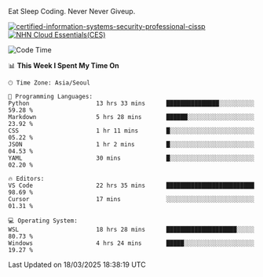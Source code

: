 Eat Sleep Coding.
Never Never Giveup.

[![certified-information-systems-security-professional-cissp](https://github.com/user-attachments/assets/d259884f-7f9a-4d80-a663-6968ead7464a)](https://www.credly.com/badges/f394a010-85a0-450b-9136-8043af01d71c/public_url)
[![NHN Cloud Essentials(CES)](https://github.com/user-attachments/assets/f405dcae-c923-424d-927f-e993bac10fa9)](https://www.nhncloud.com/kr/edu/certification/search)


<!--START_SECTION:waka-->
![Code Time](http://img.shields.io/badge/Code%20Time-3%2C982%20hrs%2021%20mins-blue)

📊 **This Week I Spent My Time On** 

```text
🕑︎ Time Zone: Asia/Seoul

💬 Programming Languages: 
Python                   13 hrs 33 mins      ███████████████░░░░░░░░░░   59.28 % 
Markdown                 5 hrs 28 mins       ██████░░░░░░░░░░░░░░░░░░░   23.92 % 
CSS                      1 hr 11 mins        █░░░░░░░░░░░░░░░░░░░░░░░░   05.22 % 
JSON                     1 hr 2 mins         █░░░░░░░░░░░░░░░░░░░░░░░░   04.53 % 
YAML                     30 mins             █░░░░░░░░░░░░░░░░░░░░░░░░   02.20 % 

🔥 Editors: 
VS Code                  22 hrs 35 mins      █████████████████████████   98.69 % 
Cursor                   17 mins             ░░░░░░░░░░░░░░░░░░░░░░░░░   01.31 % 

💻 Operating System: 
WSL                      18 hrs 28 mins      ████████████████████░░░░░   80.73 % 
Windows                  4 hrs 24 mins       █████░░░░░░░░░░░░░░░░░░░░   19.27 % 
```


 Last Updated on 18/03/2025 18:38:19 UTC
<!--END_SECTION:waka-->
